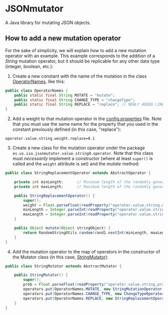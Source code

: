 # JSONmutator
A Java library for mutating JSON objects.

## How to add a new mutation operator
For the sake of simplicity, we will explain how to add a new mutation operator with an example. This example corresponds
to the addition of a _String_ mutation operator, but it should be replicable for any other data type (integer, boolean, etc.):

1. Create a new constant with the name of the mutation in the class
[OperatorNames](https://github.com/isa-group/JSONmutator/blob/master/src/main/java/es/us/isa/jsonmutator/util/OperatorNames.java),
like this:
```java
public class OperatorNames {
    public static final String MUTATE = "mutate";
    public static final String CHANGE_TYPE = "changeType";
    public static final String REPLACE = "replace"; // NEWLY ADDED LINE
}
```

2. Add a weight to that mutation operator in the 
[config.properties](https://github.com/isa-group/JSONmutator/blob/master/src/main/resources/config.properties) file. Note that
you must use the same name for the property that you used in the constant previously defined (in this case, "replace"):
```
operator.value.string.weight.replace=0.1
```

3. Create a new class for the mutation operator under the package ```es.us.isa.jsonmutator.value.string0.operator```. Note
that this class must _necessarily_ implement a constructor (where at least ```super()``` is called and the ```weight```
attribute is set) and the _mutate_ method:
```java
public class StringReplacementOperator extends AbstractOperator {

    private int minLength;      // Minimum length of the randomly generated string
    private int maxLength;      // Maximum length of the randomly generated string

    public StringReplacementOperator() {
        super();
        weight = Float.parseFloat(readProperty("operator.value.string.weight." + OperatorNames.REPLACE));
        minLength = Integer.parseInt(readProperty("operator.value.string.length.min"));
        maxLength = Integer.parseInt(readProperty("operator.value.string.length.max"));
    }

    public Object mutate(Object stringObject) {
        return RandomStringUtils.random(rand1.nextInt(minLength, maxLength), true, true);
    }
}
```

4. Add the mutation operator to the map of operators in the constructor of the Mutator class (in this case,
[StringMutator](https://github.com/isa-group/JSONmutator/blob/master/src/main/java/es/us/isa/jsonmutator/mutator/value/string0/StringMutator.java)):
```java
public class StringMutator extends AbstractMutator {

    public StringMutator() {
        super();
        prob = Float.parseFloat(readProperty("operator.value.string.prob"));
        operators.put(OperatorNames.MUTATE, new StringMutationOperator());
        operators.put(OperatorNames.CHANGE_TYPE, new ChangeTypeOperator(String.class));
        operators.put(OperatorNames.REPLACE, new StringReplacementOperator()); // NEWLY ADDED LINE
    }
}
```
